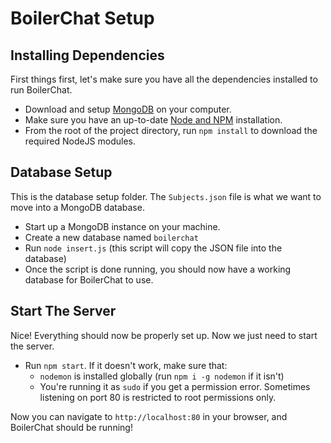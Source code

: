 # BoilerChat Setup

## Installing Dependencies

First things first, let's make sure you have all the dependencies installed to run BoilerChat.

- Download and setup [MongoDB](https://www.mongodb.com/download-center?jmp=nav#community) on your computer.
- Make sure you have an up-to-date [Node and NPM](https://nodejs.org/en/download/current/) installation.
- From the root of the project directory, run `npm install` to download the required NodeJS modules.

## Database Setup

This is the database setup folder. The `Subjects.json` file is what we want to move into a MongoDB database.

- Start up a MongoDB instance on your machine.
- Create a new database named `boilerchat`
- Run `node insert.js` (this script will copy the JSON file into the database)
- Once the script is done running, you should now have a working database for BoilerChat to use.

## Start The Server

Nice! Everything should now be properly set up. Now we just need to start the server.

- Run `npm start`. If it doesn't work, make sure that:
  - `nodemon` is installed globally (run `npm i -g nodemon` if it isn't)
  - You're running it as `sudo` if you get a permission error. Sometimes listening on port 80 is restricted to root permissions only.

Now you can navigate to `http://localhost:80` in your browser, and BoilerChat should be running!
